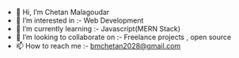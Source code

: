 - 👋 Hi, I’m Chetan Malagoudar
- 👀 I’m interested in :- Web Development
- 🌱 I’m currently learning :- Javascript(MERN Stack)
- 💞️ I’m looking to collaborate on :- Freelance projects , open source
- 📫 How to reach me  :- bmchetan2028@gmail.com

<!---
Chetan2028/Chetan2028 is a ✨ special ✨ repository because its `README.md` (this file) appears on your GitHub profile.
You can click the Preview link to take a look at your changes.
--->
